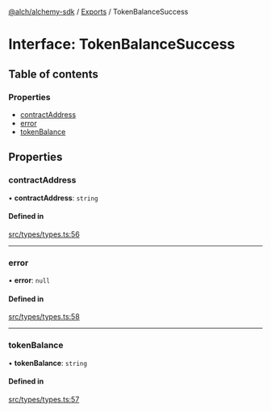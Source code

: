[@alch/alchemy-sdk](../README.md) / [Exports](../modules.md) / TokenBalanceSuccess

# Interface: TokenBalanceSuccess

## Table of contents

### Properties

- [contractAddress](TokenBalanceSuccess.md#contractaddress)
- [error](TokenBalanceSuccess.md#error)
- [tokenBalance](TokenBalanceSuccess.md#tokenbalance)

## Properties

### contractAddress

• **contractAddress**: `string`

#### Defined in

[src/types/types.ts:56](https://github.com/alchemyplatform/alchemy-sdk-js/blob/0fdf0d4/src/types/types.ts#L56)

___

### error

• **error**: ``null``

#### Defined in

[src/types/types.ts:58](https://github.com/alchemyplatform/alchemy-sdk-js/blob/0fdf0d4/src/types/types.ts#L58)

___

### tokenBalance

• **tokenBalance**: `string`

#### Defined in

[src/types/types.ts:57](https://github.com/alchemyplatform/alchemy-sdk-js/blob/0fdf0d4/src/types/types.ts#L57)
